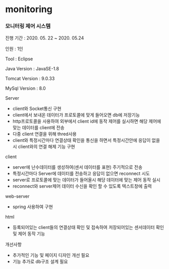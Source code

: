 # monitoring

### 모니터링 제어 시스템

진행 기간 : 2020. 05. 22 ~ 2020. 05.24

인원 : 1인

Tool : Eclipse

Java Version : JavaSE-1.8

Tomcat Version : 9.0.33

MySql Version : 8.0

Server
  - client와 Socket통신 구현
  - client에서 보내온 데이터가 프로토콜에 맞게 들어오면 db에 저장기능
  - http프로토콜을 사용하여 외부에서 client id에 동작 제어를 실시하면 해당 제어에 맞는 데이터를 client에 전송
  - 다중 client 연결을 위해 thred사용
  - client와 특정시간마다 연결상태 확인을 통신을 하면서 특정시간안에 응답이 없을 시 client와의 연결 해제 기능 구현
  
client
  - server에 난수데이터를 생성하여(센서 데이터를 표현) 주기적으로 전송
  - 특정시간마다 Server에 데이터를 전송하고 응답이 없으면 reconnect 시도
  - server로 프로토콜에 맞는 데이터가 들어올시 해당 데이터에 맞는 제어 동작 실시
  - reconnect와 server제어 데이터 수신을 확인 할 수 있도록 텍스트창에 출력
  
web-server
  - spring 사용하여 구현
 
html
  - 등록되어있는 client들의 연결상태 확인 및 접속하여 저장되어있는 센서데이터 확인 및 제어 동작 기능

개선사항
  - 추가적인 기능 및 페이지 디자인 개선 필요
  - 기능 추가로 db구조 설계 필요
